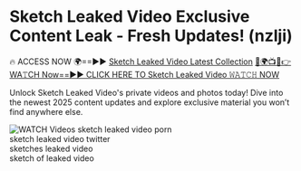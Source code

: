 # Sketch Leaked Video Exclusive Content Leak - Fresh Updates! (nzlji)

🔥 ACCESS NOW 🌍==►► <a href="https://tinyurl.com/3fjeunct" rel="nofollow">Sketch Leaked Video Latest Collection</a></h3>
[🔴🌍📺📱👉WA𝚃CH Now==►► CLICK HERE TO Sketch Leaked Video 𝚆𝙰𝚃𝙲𝙷 NOW](https://tinyurl.com/3fjeunct)

Unlock Sketch Leaked Video's private videos and photos today! Dive into the newest 2025 content updates and explore exclusive material you won’t find anywhere else.


<a href="https://tinyurl.com/3fjeunct" rel="nofollow" data-target="animated-image.originalLink"><img src="https://camo.githubusercontent.com/8a4f000d20f83aca3bf7ec5f350d767afa0574a8a352519fd8cfa583a6f93a33/68747470733a2f2f692e696d6775722e636f6d2f644a486b345a712e676966" alt="WATCH Videos" data-canonical-src="https://i.imgur.com/dJHk4Zq.gif" style="max-width: 100%; display: inline-block;" data-target="animated-image.originalImage"></a>
sketch leaked video porn<br>
sketch leaked video twitter<br>
sketches leaked video<br>
sketch of leaked video